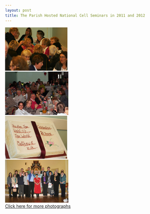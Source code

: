 ```yaml
---
layout: post
title: The Parish Hosted National Cell Seminars in 2011 and 2012
---
```

<article>
    <div class="row">
        <div class="col-md-2"><img src="images/Cells-Sem-2011-for-web_016.jpg" alt="2011 Photo 1" height="142" width="204" /></div>
        <div class="col-md-2"><img src="images/Cells-Sem-2011-for-web_032.jpg" alt="2011 Photo 2" height="142" width="207" /></div>
        <div class="col-md-2"><img src="images/Cells-Sem-2011-for-web_028.jpg" alt="2011 Photo 3" height="141" width="203" /></div>
        <div class="col-md-2"><img src="images/Cells-Sem-2011-for-web_036.jpg" alt="2011 Photo 4" height="141" width="207" /></div>
    </div>
    <a href="cells_seminar_2011_photos.html">Click here for more photographs</a>
</article>